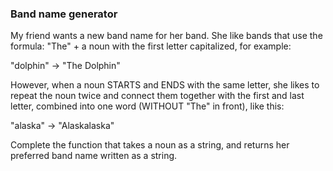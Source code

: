 ### Band name generator

My friend wants a new band name for her band. She like bands that use the formula: "The" + a noun with the first letter capitalized, for example:

"dolphin" -> "The Dolphin"

However, when a noun STARTS and ENDS with the same letter, she likes to repeat the noun twice and connect them together with the first and last letter, combined into one word (WITHOUT "The" in front), like this:

"alaska" -> "Alaskalaska"

Complete the function that takes a noun as a string, and returns her preferred band name written as a string.

